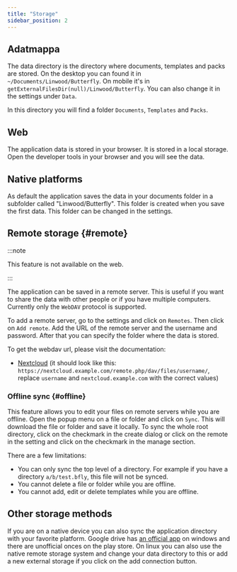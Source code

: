 ```yaml
---
title: "Storage"
sidebar_position: 2
---
```


## Adatmappa

The data directory is the directory where documents, templates and packs are stored. On the desktop you can found it in `~/Documents/Linwood/Butterfly`. On mobile it's in `getExternalFilesDir(null)/Linwood/Butterfly`. You can also change it in the settings under `Data`.

In this directory you will find a folder `Documents`, `Templates` and `Packs`.

## Web

The application data is stored in your browser. It is stored in a local storage. Open the developer tools in your browser and you will see the data.

## Native platforms

As default the application saves the data in your documents folder in a subfolder called "Linwood/Butterfly". This folder is created when you save the first data. This folder can be changed in the settings.

## Remote storage {#remote}

:::note

This feature is not available on the web.

:::

The application can be saved in a remote server. This is useful if you want to share the data with other people or if you have multiple computers. Currently only the `WebDAV` protocol is supported.

To add a remote server, go to the settings and click on `Remotes`. Then click on `Add remote`. Add the URL of the remote server and the username and password. After that you can specify the folder where the data is stored.

To get the webdav url, please visit the documentation:

* [Nextcloud](https://docs.nextcloud.com/server/latest/user_manual/en/files/access_webdav.html) (it should look like this: `https://nextcloud.example.com/remote.php/dav/files/username/`, replace `username` and `nextcloud.example.com` with the correct values)

### Offline sync {#offline}

This feature allows you to edit your files on remote servers while you are offline. Open the popup menu on a file or folder and click on `Sync`. This will download the file or folder and save it locally. To sync the whole root directory, click on the checkmark in the create dialog or click on the remote in the setting and click on the checkmark in the manage section.

There are a few limitations:

* You can only sync the top level of a directory. For example if you have a directory `a/b/test.bfly`, this file will not be synced.
* You cannot delete a file or folder while you are offline.
* You cannot add, edit or delete templates while you are offline.

## Other storage methods

If you are on a native device you can also sync the application directory with your favorite platform. Google drive has [an official app](https://www.google.com/drive/download/) on windows and there are unofficial onces on the play store. On linux you can also use the native remote storage system and change your data directory to this or add a new external storage if you click on the add connection button.
